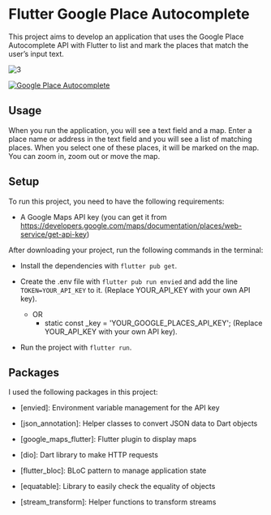 
# Flutter Google Place Autocomplete

  

This project aims to develop an application that uses the Google Place Autocomplete API with Flutter to list and mark the places that match the user’s input text.

![3](https://github.com/Furkantopaloglu/Google-Place-Autocomplete-Flutter-Bloc/assets/45017054/d553baa8-8409-423c-8261-394a1b25fcb3)


[![ Google Place Autocomplete](http://img.youtube.com/vi/m2UkbQH-G30/0.jpg)](http://www.youtube.com/watch?v=m2UkbQH-G30  "Google Place Autocomplete")

  


## Usage

  

When you run the application, you will see a text field and a map. Enter a place name or address in the text field and you will see a list of matching places. When you select one of these places, it will be marked on the map. You can zoom in, zoom out or move the map.
  
  

## Setup

  

To run this project, you need to have the following requirements:

- A Google Maps API key (you can get it from https://developers.google.com/maps/documentation/places/web-service/get-api-key)


After downloading your project, run the following commands in the terminal:

  

- Install the dependencies with `flutter pub get`.

- Create the .env file with `flutter pub run envied` and add the line `TOKEN=YOUR_API_KEY` to it. (Replace YOUR_API_KEY with your own API key).
	- OR 
		- static const _key = 'YOUR_GOOGLE_PLACES_API_KEY'; (Replace YOUR_API_KEY with your own API key).

- Run the project with `flutter run`.

  


## Packages

  

I used the following packages in this project:

  

-  [envied]: Environment variable management for the API key

-  [json_annotation]: Helper classes to convert JSON data to Dart objects

-  [google_maps_flutter]: Flutter plugin to display maps

-  [dio]: Dart library to make HTTP requests

-  [flutter_bloc]: BLoC pattern to manage application state

-  [equatable]: Library to easily check the equality of objects

-  [stream_transform]: Helper functions to transform streams